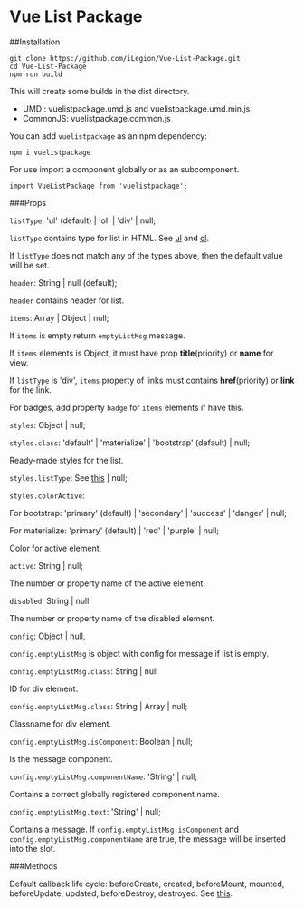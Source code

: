 # Vue List Package

##Installation

    git clone https://github.com/iLegion/Vue-List-Package.git 
    cd Vue-List-Package
    npm run build

This will create some builds in the dist directory.
- UMD : vuelistpackage.umd.js and vuelistpackage.umd.min.js
- CommonJS: vuelistpackage.common.js

You can add `vuelistpackage` as an npm dependency:
    
    npm i vuelistpackage
    
For use import a component globally or as an subcomponent.

    import VueListPackage from 'vuelistpackage';

###Props

`listType`: 'ul' (default) | 'ol' | 'div' | null;

`listType` contains type for list in HTML.
See [ul](https://developer.mozilla.org/en-US/docs/Web/HTML/Element/ul) and 
[ol](ttps://developer.mozilla.org/en-US/docs/Web/HTML/Element/ol).

If `listType` does not match any of the types above, then the default value will be set.

`header`: String | null (default);

`header` contains header for list.

`items`: Array | Object | null;

If `items` is empty return `emptyListMsg` message.

If `items` elements is Object, it must have prop **title**(priority) or **name** for view.

If `listType` is 'div', `items` property of links must contains **href**(priority) or **link** for the link.

For badges, add property `badge` for `items` elements if have this.

`styles`: Object | null;

`styles.class`: 'default' | 'materialize' | 'bootstrap' (default) | null;
   
Ready-made styles for the list.
   
`styles.listType`: See [this](https://developer.mozilla.org/en-US/docs/Web/CSS/list-style-type) | null;
   
`styles.colorActive`: 

For bootstrap: 'primary' (default) | 'secondary' | 'success' | 'danger' | null;

For materialize: 'primary' (default) | 'red' | 'purple' | null;
   
Color for active element.

`active`: String | null;

The number or property name of the active element.
   
`disabled`: String | null

The number or property name of the disabled element.

`config`: Object | null,

`config.emptyListMsg` is object with config for message if list is empty.

`config.emptyListMsg.class`: String | null

ID for div element.

`config.emptyListMsg.class`: String | Array | null;

Classname for div element.

`config.emptyListMsg.isComponent`: Boolean | null;

Is the message component.

`config.emptyListMsg.componentName`: 'String' | null;

Contains a correct globally registered component name.

`config.emptyListMsg.text`: 'String' | null;

Contains a message. If `config.emptyListMsg.isComponent` and` config.emptyListMsg.componentName` are true, the message will be inserted into the slot. 

###Methods

Default callback life cycle: beforeCreate, created, beforeMount, mounted, beforeUpdate, updated, beforeDestroy, destroyed. See [this](https://vuejs.org/v2/guide/instance.html).